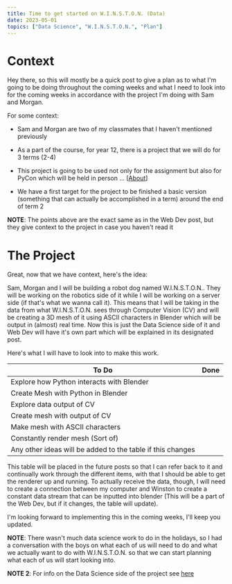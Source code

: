 ```yaml
---
title: Time to get started on W.I.N.S.T.O.N. (Data)
date: 2023-05-01
topics: ["Data Science", "W.I.N.S.T.O.N.", "Plan"]
---
```


# Context
Hey there, so this will mostly be a quick post to give a plan as to what I'm going to be doing throughout the coming weeks and what I need to look into for the coming weeks in accordance with the project I'm doing with Sam and Morgan.

For some context:

* Sam and Morgan are two of my classmates that I haven't mentioned previously

* As a part of the course, for year 12, there is a project that we will do for 3 terms (2-4)

* This project is going to be used not only for the assignment but also for PyCon which will be held in person ... \[[About](https://2023.pycon.org.au/)\]

* We have a first target for the project to be finished a basic version (something that can actually be accomplished in a term) around the end of term 2

**NOTE**: The points above are the exact same as in the Web Dev post, but they give context to the project in case you haven't read it

# The Project
Great, now that we have context, here's the idea:

Sam, Morgan and I will be building a robot dog named W.I.N.S.T.O.N.. They will be working on the robotics side of it while I will be working on a server side (if that's what we wanna call it). This means that I will be taking in the data from what W.I.N.S.T.O.N. sees through Computer Vision (CV) and will be creating a 3D mesh of it using ASCII characters in Blender which will be output in (almost) real time. Now this is just the Data Science side of it and Web Dev will have it's own part which will be explained in its designated post.

Here's what I will have to look into to make this work.

|To Do|Done|
|-|-|
|Explore how Python interacts with Blender| |
|Create Mesh with Python in Blender| |
|Explore data output of CV||
|Create mesh with output of CV||
|Make mesh with ASCII characters||
|Constantly render mesh (Sort of)||
|Any other ideas will be added to the table if this changes||

This table will be placed in the future posts so that I can refer back to it and continually work through the different items, with that I should be able to get the renderer up and running. To actually receive the data, though, I will need to create a connection between my computer and Winston to create a constant data stream that can be inputted into blender (This will be a part of the Web Dev, but if it changes, the table will update).

I'm looking forward to implementing this in the coming weeks, I'll keep you updated.

**NOTE**: There wasn't much data science work to do in the holidays, so I had a conversation with the boys on what each of us will need to do and what we actually want to do with W.I.N.S.T.O.N. so that we can start planning what each of us will start looking into.

**NOTE 2**: For info on the Data Science side of the project see [here](https://joush007.github.io/blog/timeToStartWebProject)